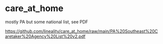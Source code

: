 # care_at_home
mostly PA but some national list, see PDF

https://github.com/lineality/care_at_home/raw/main/PA%20Southeast%20Caretaker%20Agency%20List%20v2.pdf 
